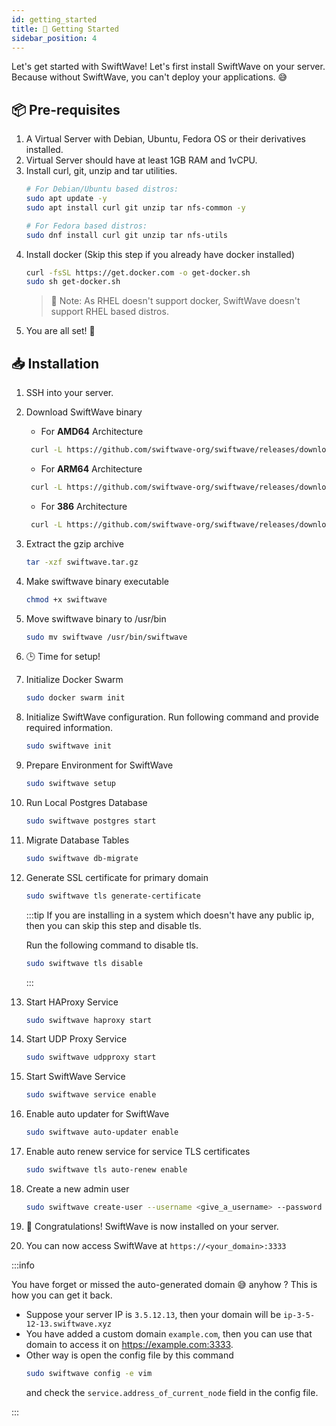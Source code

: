 ```yaml
---
id: getting_started
title: 🚀 Getting Started
sidebar_position: 4
---
```


Let's get started with SwiftWave!
Let's first install SwiftWave on your server. Because without SwiftWave, you can't deploy your applications. 😅

## 📦 Pre-requisites
1. A Virtual Server with Debian, Ubuntu, Fedora OS or their derivatives installed.
2. Virtual Server should have at least 1GB RAM and 1vCPU.
3. Install curl, git, unzip and tar utilities.
    ```bash
    # For Debian/Ubuntu based distros:
    sudo apt update -y
    sudo apt install curl git unzip tar nfs-common -y

    # For Fedora based distros:
    sudo dnf install curl git unzip tar nfs-utils
    ```
4. Install docker (Skip this step if you already have docker installed)
    ```bash
    curl -fsSL https://get.docker.com -o get-docker.sh
    sudo sh get-docker.sh
    ```
    > 📌 Note: As RHEL doesn't support docker, SwiftWave doesn't support RHEL based distros.
5. You are all set! 🎉

## 📥 Installation
1. SSH into your server.

2. Download SwiftWave binary
   - For **AMD64** Architecture
   ```bash
    curl -L https://github.com/swiftwave-org/swiftwave/releases/download/1.0.5/swiftwave-1.0.5-linux-amd64.tar.gz -o swiftwave.tar.gz
   ```
   - For **ARM64** Architecture
   ```bash
    curl -L https://github.com/swiftwave-org/swiftwave/releases/download/1.0.5/swiftwave-1.0.5-linux-arm64.tar.gz -o swiftwave.tar.gz
   ```
   - For **386** Architecture
   ```bash
    curl -L https://github.com/swiftwave-org/swiftwave/releases/download/1.0.5/swiftwave-1.0.5-linux-386.tar.gz -o swiftwave.tar.gz
   ```
3. Extract the gzip archive
    ```bash
    tar -xzf swiftwave.tar.gz
    ```
4. Make swiftwave binary executable
    ```bash
    chmod +x swiftwave
    ```
5. Move swiftwave binary to /usr/bin
    ```bash
    sudo mv swiftwave /usr/bin/swiftwave
    ```
6. 🕒 Time for setup!
7. Initialize Docker Swarm
    ```bash
    sudo docker swarm init
    ```
8. Initialize SwiftWave configuration. Run following command and provide required information.
    ```bash
    sudo swiftwave init
    ```
9. Prepare Environment for SwiftWave
    ```bash
    sudo swiftwave setup
    ```
10. Run Local Postgres Database
    ```bash
    sudo swiftwave postgres start
    ```
11. Migrate Database Tables
    ```bash
    sudo swiftwave db-migrate
    ```
12. Generate SSL certificate for primary domain
    ```bash
    sudo swiftwave tls generate-certificate
    ```
    :::tip
    If you are installing in a system which doesn't have any public ip, then you can skip this step and disable tls.

    Run the following command to disable tls.
    ```bash title="Disable TLS"
    sudo swiftwave tls disable
    ```
    :::
13. Start HAProxy Service
    ```bash
    sudo swiftwave haproxy start
    ```
14. Start UDP Proxy Service
    ```bash
    sudo swiftwave udpproxy start
    ```
15. Start SwiftWave Service
    ```bash
    sudo swiftwave service enable
    ```
16. Enable auto updater for SwiftWave
    ```bash
    sudo swiftwave auto-updater enable
    ```
17. Enable auto renew service for service TLS certificates
    ```bash
    sudo swiftwave tls auto-renew enable
    ```
18. Create a new admin user
    ```bash
    sudo swiftwave create-user --username <give_a_username> --password <give_a_strong_password>
    ```
19. 🎉 Congratulations! SwiftWave is now installed on your server. 
20. You can now access SwiftWave at `https://<your_domain>:3333`

:::info

You have forget or missed the auto-generated domain 😅 anyhow ? This is how you can get it back.
 - Suppose your server IP is `3.5.12.13`, then your domain will be `ip-3-5-12-13.swiftwave.xyz`
 - You have added a custom domain `example.com`, then you can use that domain to access it on https://example.com:3333.
 - Other way is open the config file by this command
    ```bash
    sudo swiftwave config -e vim
    ```
    and check the `service.address_of_current_node` field in the config file.

:::
